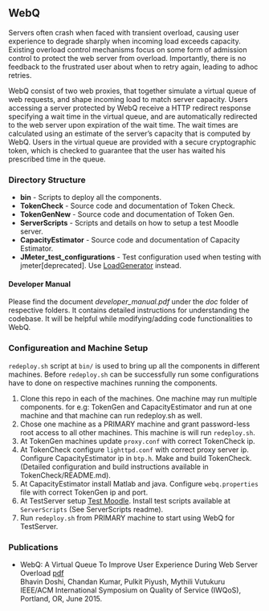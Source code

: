 ## WebQ

Servers often crash when faced with transient overload, causing user
experience to degrade sharply when incoming load exceeds capacity.
Existing overload control mechanisms focus on some form of admission
control to protect the web server from overload. Importantly, there is
no feedback to the frustrated user about when to retry again, leading
to adhoc retries.

WebQ consist of two web proxies, that together simulate a virtual
queue of web requests, and shape incoming load to match server
capacity. Users accessing a server protected by WebQ receive a HTTP
redirect response specifying a wait time in the virtual queue, and are
automatically redirected to the web server upon expiration of the wait
time. The wait times are calculated using an estimate of the server’s
capacity that is computed by WebQ.  Users in the virtual queue are
provided with a secure cryptographic token, which is checked to
guarantee that the user has waited his prescribed time in the queue.

### Directory Structure

- **bin** - Scripts to deploy all the components.
- **TokenCheck** - Source code and documentation of Token Check.
- **TokenGenNew** - Source code and documentation of Token Gen.
- **ServerScripts** - Scripts and details on how to setup a test Moodle server.
- **CapacityEstimator** - Source code and documentation of Capacity Estimator.
- **JMeter_test_configurations** - Test configuration used when testing with jmeter[deprecated]. Use [LoadGenerator](https://github.com/networkedsystemsIITB/LoadGenerator) instead.

#### Developer Manual

Please find the document *developer_manual.pdf* under the *doc* folder
of respective folders. It contains detailed instructions for
understanding the codebase. It will be helpful while modifying/adding
code functionalities to WebQ.


### Configureation and Machine Setup

`redeploy.sh` script at `bin/` is used to bring up all the components
in different machines.  Before `redeploy.sh` can be successfully run
some configurations have to done on respective machines running the
components.

1. Clone this repo in each of the machines. One machine may run
   multiple components. for e.g: TokenGen and CapacityEstimator and
   run at one machine and that machine can run redeploy.sh as well.
2. Chose one machine as a PRIMARY machine and grant password-less root
   access to all other machines. This machine is will run
   `redeploy.sh`.
3. At TokenGen machines update `proxy.conf` with correct TokenCheck ip.
4. At TokenCheck configure `lighttpd.conf` with correct proxy server ip.
    Configure CapacityEstimator ip in `btp.h`.
    Make and build TokenCheck.(Detailed configuration and build instructions available in TokenCheck/README.md).
5. At CapacityEstimator install Matlab and java. Configure `webq.properties` file with correct TokenGen ip and port.
6. At TestServer setup [Test Moodle](https://github.com/moodlehq/moodle-performance-comparison).
   Install test scripts available at `ServerScripts` (See
   ServerScripts readme).
7. Run `redeploy.sh` from PRIMARY machine to start using WebQ for
   TestServer.


### Publications

* WebQ: A Virtual Queue To Improve User Experience During Web Server Overload [pdf](https://www.cse.iitb.ac.in/~mythili/research/webq-iwqos.pdf)</br>
Bhavin Doshi, Chandan Kumar, Pulkit Piyush, Mythili Vutukuru</br>
IEEE/ACM International Symposium on Quality of Service (IWQoS), Portland, OR, June 2015.



